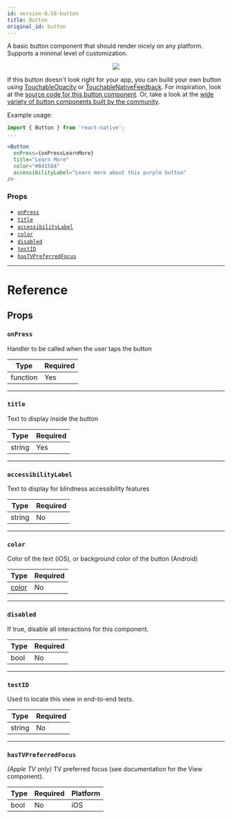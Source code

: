```yaml
---
id: version-0.58-button
title: Button
original_id: button
---
```


A basic button component that should render nicely on any platform. Supports a minimal level of customization.

<center><img src="/react-native/docs/assets/buttonExample.png"></img></center>

If this button doesn't look right for your app, you can build your own button using [TouchableOpacity](touchableopacity.md) or [TouchableNativeFeedback](touchablenativefeedback.md). For inspiration, look at the [source code for this button component](https://github.com/facebook/react-native/blob/master/Libraries/Components/Button.js). Or, take a look at the [wide variety of button components built by the community](https://js.coach/react-native?search=button).

Example usage:

```jsx
import { Button } from 'react-native';
...

<Button
  onPress={onPressLearnMore}
  title="Learn More"
  color="#841584"
  accessibilityLabel="Learn more about this purple button"
/>
```

### Props

- [`onPress`](button.md#onpress)
- [`title`](button.md#title)
- [`accessibilityLabel`](button.md#accessibilitylabel)
- [`color`](button.md#color)
- [`disabled`](button.md#disabled)
- [`testID`](button.md#testid)
- [`hasTVPreferredFocus`](button.md#hastvpreferredfocus)

---

# Reference

## Props

### `onPress`

Handler to be called when the user taps the button

| Type     | Required |
| -------- | -------- |
| function | Yes      |

---

### `title`

Text to display inside the button

| Type   | Required |
| ------ | -------- |
| string | Yes      |

---

### `accessibilityLabel`

Text to display for blindness accessibility features

| Type   | Required |
| ------ | -------- |
| string | No       |

---

### `color`

Color of the text (iOS), or background color of the button (Android)

| Type               | Required |
| ------------------ | -------- |
| [color](colors.md) | No       |

---

### `disabled`

If true, disable all interactions for this component.

| Type | Required |
| ---- | -------- |
| bool | No       |

---

### `testID`

Used to locate this view in end-to-end tests.

| Type   | Required |
| ------ | -------- |
| string | No       |

---

### `hasTVPreferredFocus`

_(Apple TV only)_ TV preferred focus (see documentation for the View component).

| Type | Required | Platform |
| ---- | -------- | -------- |
| bool | No       | iOS      |
